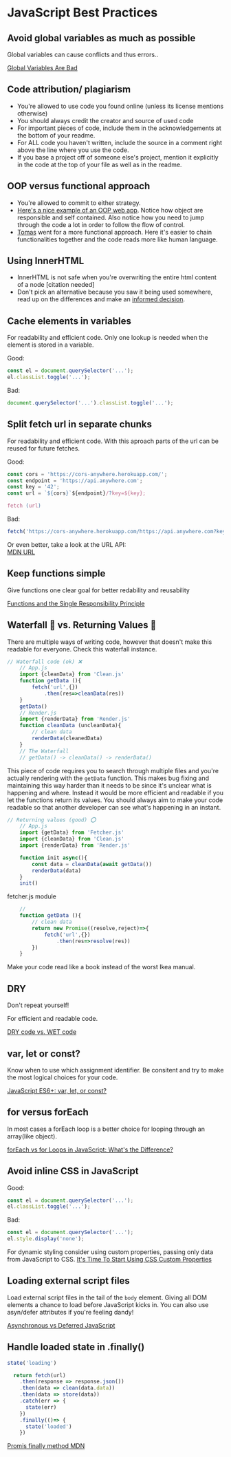 # JavaScript Best Practices

## Avoid global variables as much as possible

Global variables can cause conflicts and thus errors.. 

[Global Variables Are Bad](http://wiki.c2.com/?GlobalVariablesAreBad)

## Code attribution/ plagiarism
- You're allowed to use code you found online (unless its license mentions otherwise)
- You should always credit the creator and source of used code
- For important pieces of code, include them in the acknowledgements at the bottom of your readme.
- For ALL code you haven't written, include the source in a comment right above the line where you use the code.
- If you base a project off of someone else's project, mention it explicitly in the code at the top of your file as well as in the readme.

## OOP versus functional approach
- You're allowed to commit to either strategy.
- [Here's a nice example of an OOP web app](https://github.com/TimTerwijn/web-app-from-scratch-1920). Notice how object are responsible and self contained. Also notice how you need to jump through the code a lot in order to follow the flow of control.
- [Tomas](https://github.com/TomasS666/web-app-from-scratch-1920/tree/master/docs) went for a more functional approach. Here it's easier to chain functionalities together and the code reads more like human language.

## Using InnerHTML
- InnerHTML is not safe when you're overwriting the entire html content of a node [citation needed]
- Don't pick an alternative because you saw it being used somewhere, read up on the differences and make an [informed decision](https://stackoverflow.com/a/7476723/5440366).

## Cache elements in variables

For readability and efficient code. Only one lookup is needed when the element is stored in a variable.

Good:
```js
const el = document.querySelector('...');
el.classList.toggle('...');
```

Bad:
```js
document.querySelector('...').classList.toggle('...');
```

## Split fetch url in separate chunks

For readability and efficient code. With this aproach parts of the url can be reused for future fetches.

Good:
```js
const cors = 'https://cors-anywhere.herokuapp.com/';
const endpoint = 'https://api.anywhere.com';
const key = '42';
const url = `${cors}`${endpoint}/?key=${key};

fetch (url) 
```

Bad:
```js
fetch('https://cors-anywhere.herokuapp.com/https://api.anywhere.com?key=42');
```

Or even better, take a look at the URL API:  
[MDN URL](https://developer.mozilla.org/en-US/docs/Web/API/URL)

## Keep functions simple

Give functions one clear goal for better redability and reusability

[Functions and the Single Responsibility Principle](https://dev.to/eidorianavi/functions-and-the-single-responsibility-principle-48ae)

## Waterfall 🌊 vs. Returning Values 🎁

There are multiple ways of writing code, however that doesn't make this readable for everyone. Check this waterfall instance.

```js
// Waterfall code (ok) ❌
    // App.js
    import {cleanData} from 'Clean.js'
    function getData (){
        fetch('url',{})
            .then(res=>cleanData(res))
    }
    getData()
    // Render.js
    import {renderData} from 'Render.js'
    function cleanData (uncleanData){
        // clean data
        renderData(cleanedData)
    }
    // The Waterfall
    // getData() -> cleanData() -> renderData()
```

This piece of code requires you to search through multiple files and you're actually rendering with the `getData` function. This makes bug fixing and maintaining this way harder than it needs to be since it's unclear what is happening and where.
Instead it would be more efficient and readable if you let the functions return its values. You should always aim to make your code readable so that another developer can see what's happening in an instant.

```js
// Returning values (good) ⭕️
    // App.js
    import {getData} from 'Fetcher.js'
    import {cleanData} from 'Clean.js'
    import {renderData} from 'Render.js'

    function init async(){
        const data = cleanData(await getData())
        renderData(data)
    }
    init()
```
fetcher.js module
```js
    // 
    function getData (){
        // clean data
        return new Promise((resolve,reject)=>{
            fetch('url',{})
                .then(res=>resolve(res))
        })
    }
```

Make your code read like a book instead of the worst Ikea manual.

## DRY

Don't repeat yourself!

For efficient and readable code.

[DRY code vs. WET code](https://www.codementor.io/@joshuaaroke/dry-code-vs-wet-code-89xjwv11w)

## var, let or const?
Know when to use which assignment identifier. Be consitent and try to make the most logical choices for your code.

[JavaScript ES6+: var, let, or const?](https://medium.com/javascript-scene/javascript-es6-var-let-or-const-ba58b8dcde75)


## for versus forEach

In most cases a forEach loop is a better choice for looping through an array(like object). 

[forEach vs for Loops in JavaScript: What's the Difference?](https://alligator.io/js/foreach-vs-for-loops/)

## Avoid inline CSS in JavaScript

Good:
```js
const el = document.querySelector('...');
el.classList.toggle('...');
```

Bad:
```js
const el = document.querySelector('...');
el.style.display('none');
```
For dynamic styling consider using custom properties, passing only data from JavaScript to CSS.
[It's Time To Start Using CSS Custom Properties](https://www.smashingmagazine.com/2017/04/start-using-css-custom-properties/)


## Loading external script files

Load external script files in the tail of the ```body``` element. Giving all DOM elements a chance to load before JavaScript kicks in.
You can also use asyn/defer attributes if you're feeling dandy!

[Asynchronous vs Deferred JavaScript](https://bitsofco.de/async-vs-defer/)

## Handle loaded state in .finally()

```js
state('loading')

  return fetch(url)
    .then(response => response.json())
    .then(data => clean(data.data))
    .then(data => store(data))
    .catch(err => {
      state(err)
    })
    .finally(()=> {
      state('loaded')
    })
```

[Promis finally method MDN](https://developer.mozilla.org/en-US/docs/Web/JavaScript/Reference/Global_Objects/Promise/finally)
